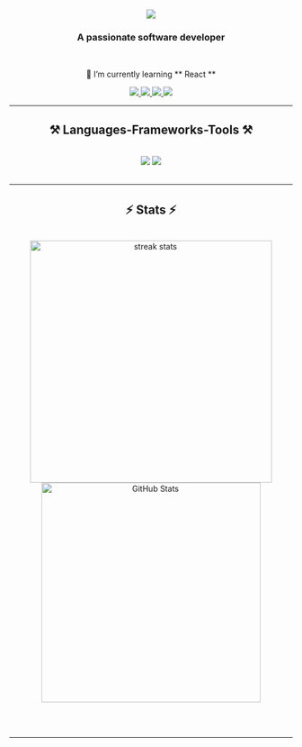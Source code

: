 <h1 align="center">
    <img src="https://readme-typing-svg.herokuapp.com/?font=Righteous&size=35&center=true&vCenter=true&width=500&height=70&duration=4000&lines=Hi+There!+👋;+I'm+Achraf+Halal!;" />
</h1>

<h3 align="center">A passionate software developer </h3>

<br/>

<div align="center">
  
 🌱 I’m currently learning ** React **

 </div>
 
<div align="center"> 
  <a href="mailto:achraf.halal.ax@gmail.com">
    <img src="https://img.shields.io/badge/Gmail-333333?style=for-the-badge&logo=gmail&logoColor=red" />
  </a>
  <a href="https://linkedin.com/in/AchrafHalal" target="_blank">
    <img src="https://img.shields.io/badge/LinkedIn-0077B5?style=for-the-badge&logo=linkedin&logoColor=white" target="_blank" />
  </a>
  <a href="https://www.instagram.com/ashraf_hl1" target="_blank">
    <img src="https://img.shields.io/badge/Instagram-E4405F?style=for-the-badge&logo=instagram&logoColor=white" target="_blank" />
  </a>
  <a href="https://twitter.com/Achraf_HL1" target="_blank">
    <img src="https://img.shields.io/badge/Twitter-1DA1F2?style=for-the-badge&logo=twitter&logoColor=white" target="_blank" />
  </a>


  
</div>

 <hr/>
 
<h2 align="center">⚒️ Languages-Frameworks-Tools ⚒️</h2>
<br/>
<div align="center">
    <img src="https://skillicons.dev/icons?i=react,bootstrap,html,css,vscode,github,git" />
    <img src="https://skillicons.dev/icons?i=nodejs,python,javascript,mongodb,c,mysql" /><br>
</div>

<br/>
<hr/>





<h2 align="center">⚡ Stats ⚡</h2>
<br>
<div align=center>
  <img width=430 src="https://github-readme-streak-stats.herokuapp.com/?user=AchrafHalal&theme=react&border_radius=10" alt="streak stats"/>
  
  <img width=390 src="https://github-readme-stats.vercel.app/api?username=AchrafHalal&theme=react&rank_icon=github&border_radius=10" alt="GitHub Stats"/>

</div>



<br/><br/>

<hr/>

<br/>


